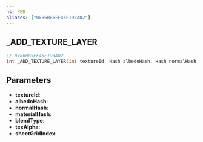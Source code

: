 ```yaml
---
ns: PED
aliases: ["0x86BB5FF45F193A02"]
---
```

## _ADD_TEXTURE_LAYER

```c
// 0x86BB5FF45F193A02
int _ADD_TEXTURE_LAYER(int textureId, Hash albedoHash, Hash normalHash, Hash materialHash, int blendType, float texAlpha, int sheetGridIndex);
```

## Parameters
* **textureId**:
* **albedoHash**:
* **normalHash**:
* **materialHash**:
* **blendType**:
* **texAlpha**:
* **sheetGridIndex**:
